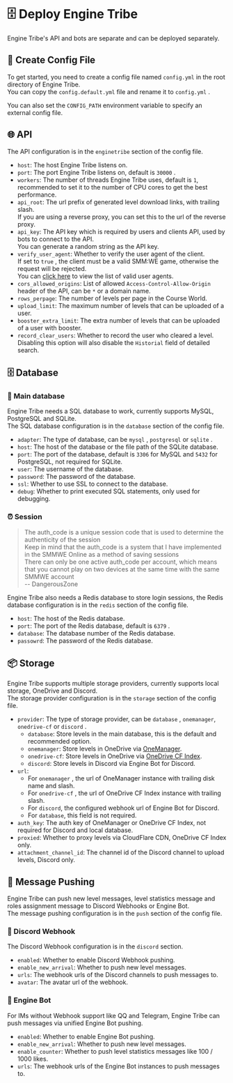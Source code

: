 # 🗄️ Deploy Engine Tribe

Engine Tribe's API and bots are separate and can be deployed separately.

## 📑 Create Config File

To get started, you need to create a config file named `config.yml` in the root directory of Engine Tribe.  
You can copy the `config.default.yml` file and rename it to `config.yml` .

You can also set the `CONFIG_PATH` environment variable to specify an external config file.

## 🌐 API

The API configuration is in the `enginetribe` section of the config file.

- `host`: The host Engine Tribe listens on.  
- `port`: The port Engine Tribe listens on, default is `30000` .
- `workers`: The number of threads Engine Tribe uses, default is `1`, recommended to set it to the number of CPU cores to get the best performance.
- `api_root`: The url prefix of generated level download links, with trailing slash.  
  If you are using a reverse proxy, you can set this to the url of the reverse proxy.
- `api_key`: The API key which is required by users and clients API, used by bots to connect to the API.  
  You can generate a random string as the API key.
- `verify_user_agent`: Whether to verify the user agent of the client.  
  If set to `true` , the client must be a valid SMM:WE game, otherwise the request will be rejected.  
  You can [click here](https://github.com/EngineTribe/EngineTribe/blob/main/depends.py#L10) to view the list of valid user agents.
- `cors_allowed_origins`: List of allowed `Access-Control-Allow-Origin` header of the API, can be `*` or a domain name.
- `rows_perpage`: The number of levels per page in the Course World.
- `upload_limit`: The maximum number of levels that can be uploaded of a user.
- `booster_extra_limit`: The extra number of levels that can be uploaded of a user with booster.
- `record_clear_users`: Whether to record the user who cleared a level.  
  Disabling this option will also disable the `Historial` field of detailed search.

## 🗄️ Database

### 💼 Main database

Engine Tribe needs a SQL database to work, currently supports MySQL, PostgreSQL and SQLite.  
The SQL database configuration is in the `database` section of the config file.

- `adapter`: The type of database, can be `mysql` , `postgresql` or `sqlite` .
- `host`: The host of the database or the file path of the SQLite database.
- `port`: The port of the database, default is `3306` for MySQL and `5432` for PostgreSQL, not required for SQLite.
- `user`: The username of the database.
- `password`: The password of the database.
- `ssl`: Whether to use SSL to connect to the database.
- `debug`: Whether to print executed SQL statements, only used for debugging.

### ⏰ Session

> The auth_code is a unique session code that is used to determine the authenticity of the session  
> Keep in mind that the auth_code is a system that I have implemented in the SMMWE Online as a method of saving sessions  
> There can only be one active auth_code per account, which means that you cannot play on two devices at the same time with the same SMMWE account    
> -- DangerousZone

Engine Tribe also needs a Redis database to store login sessions, the Redis database configuration is in the `redis` section of the config file.

- `host`: The host of the Redis database.
- `port`: The port of the Redis database, default is `6379` .
- `database`: The database number of the Redis database.
- `passowrd`: The password of the Redis database.

## 📦 Storage

Engine Tribe supports multiple storage providers, currently supports local storage, OneDrive and Discord.   
The storage provider configuration is in the `storage` section of the config file.

- `provider`: The type of storage provider, can be `database` , `onemanager`, `onedrive-cf` or `discord` .  
  - `database`: Store levels in the main database, this is the default and recommended option.
  - `onemanager`: Store levels in OneDrive via [OneManager](https://github.com/qkqpttgf/OneManager-php).
  - `onedrive-cf`: Store levels in OneDrive via [OneDrive CF Index](https://github.com/spencerwooo/onedrive-cf-index).
  - `discord`: Store levels in Discord via Engine Bot for Discord.
- `url`:
  - For `onemanager` , the url of OneManager instance with trailing disk name and slash.
  - For `onedrive-cf` , the url of OneDrive CF Index instance with trailing slash.
  - For `discord`, the configured webhook url of Engine Bot for Discord.
  - For `database`, this field is not required.
- `auth_key`: The auth key of OneManager or OneDrive CF Index, not required for Discord and local database.
- `proxied`: Whether to proxy levels via CloudFlare CDN, OneDrive CF Index only.
- `attachment_channel_id`: The channel id of the Discord channel to upload levels, Discord only.

## 💬 Message Pushing

Engine Tribe can push new level messages, level statistics message and roles assignment message to Discord Webhooks or Engine Bot.  
The message pushing configuration is in the `push` section of the config file.

### 📨 Discord Webhook

The Discord Webhook configuration is in the `discord` section.

- `enabled`: Whether to enable Discord Webhook pushing.
- `enable_new_arrival`: Whether to push new level messages.
- `urls`: The webhook urls of the Discord channels to push messages to.
- `avatar`: The avatar url of the webhook.

### 🤖 Engine Bot

For IMs without Webhook support like QQ and Telegram, Engine Tribe can push messages via unified Engine Bot pushing.

- `enabled`: Whether to enable Engine Bot pushing.
- `enable_new_arrival`: Whether to push new level messages.
- `enable_counter`: Whether to push level statistics messages like 100 / 1000 likes.
- `urls`: The webhook urls of the Engine Bot instances to push messages to.